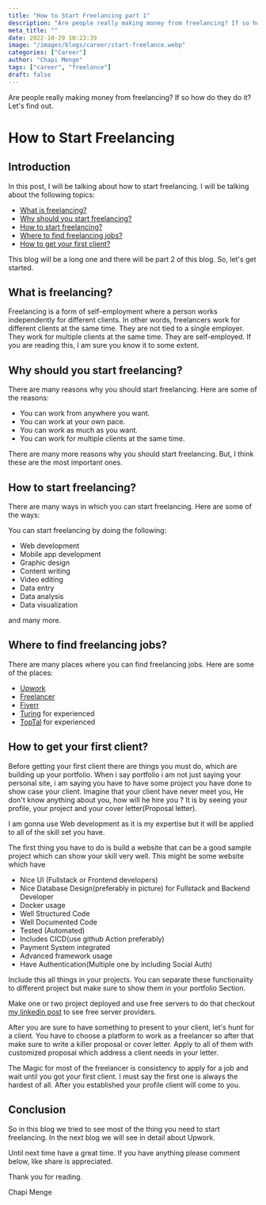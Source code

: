 ```yaml
---
title: "How to Start Freelancing part 1"
description: "Are people really making money from freelancing? If so how do they do it? Let's find out."
meta_title: ""
date: 2022-10-29 10:23:39
image: "/images/blogs/career/start-freelance.webp"
categories: ["Career"]
author: "Chapi Menge"
tags: ["career", "freelance"]
draft: false
---
```


Are people really making money from freelancing? If so how do they do it? Let's find out.

# How to Start Freelancing


## Introduction

In this post, I will be talking about how to start freelancing. I will be talking about the following topics:

- [What is freelancing?](#what-is-freelancing)
- [Why should you start freelancing?](#why-should-you-start-freelancing)
- [How to start freelancing?](#how-to-start-freelancing)
- [Where to find freelancing jobs?](#where-to-find-freelancing-jobs)
- [How to get your first client?](#how-to-get-your-first-client)

This blog will be a long one and there will be part 2 of this blog. So, let's get started.

## What is freelancing?

Freelancing is a form of self-employment where a person works independently for different clients. In other words, freelancers work for different clients at the same time. They are not tied to a single employer. They work for multiple clients at the same time. They are self-employed. If you are reading this, I am sure you know it to some extent.

## Why should you start freelancing?

There are many reasons why you should start freelancing. Here are some of the reasons:

- You can work from anywhere you want.
- You can work at your own pace.
- You can work as much as you want.
- You can work for multiple clients at the same time.

There are many more reasons why you should start freelancing. But, I think these are the most important ones.

## How to start freelancing?

There are many ways in which you can start freelancing. Here are some of the ways:

You can start freelancing by doing the following:

- Web development
- Mobile app development
- Graphic design
- Content writing
- Video editing
- Data entry
- Data analysis
- Data visualization

and many more.

## Where to find freelancing jobs?

There are many places where you can find freelancing jobs. Here are some of the places:

- [Upwork](https://upwork.com)
- [Freelancer](https://www.freelancer.com/)
- [Fiverr](https://www.fiverr.com/)
- [Turing](https://www.turing.com/) for experienced
- [TopTal](https://www.turing.com/) for experienced

## How to get your first client?

Before getting your first client there are things you must do, which are building up your portfolio. When i say portfolio i am not just saying your personal site, i am saying you have to have some project you have done to show case your client. Imagine that your client have never meet you, He don't know anything about you, how will he hire you ? It is by seeing your profile, your project and your cover letter(Proposal letter). 

I am gonna use Web development as it is my expertise but it will be applied to all of the skill set you have. 

The first thing you have to do is build a website that can be a good sample project which can show your skill very well. This might be some website which have 

- Nice UI (Fullstack or Frontend developers)
- Nice Database Design(preferably in picture) for Fullstack and Backend Developer
- Docker usage
- Well Structured Code
- Well Documented Code
- Tested (Automated)
- Includes CICD(use github Action preferably)
- Payment System integrated 
- Advanced framework usage
- Have Authentication(Multiple one by including Social Auth)

Include this all things in your projects. You can separate these functionality to different project but make sure to show them in your portfolio Section.

Make one or two project deployed and use free servers to do that checkout [my linkedin post](https://www.linkedin.com/posts/chapimenge_this-month-heroku-announce-they-are-going-activity-6972876512198815744--U7S?utm_source=share&utm_medium=member_desktop) to see free server providers.

After you are sure to have something to present to your client, let's hunt for a client. You have to choose a platform to work as a freelancer so after that make sure to write a killer proposal or cover letter. Apply to all of them with customized proposal which address a client needs in your letter. 

The Magic for most of the freelancer is consistency to apply for a job and wait until you got your first client. I must say the first one is always the hardest of all. After you established your profile client will come to you. 

## Conclusion

So in this blog we tried to see most of the thing you need to start freelancing. In the next blog we will see in detail about Upwork.

Until next time have a great time. If you have anything please comment below, like share is appreciated.

Thank you for reading.

Chapi Menge